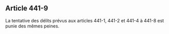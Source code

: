 Article 441-9
----
La tentative des délits prévus aux articles 441-1, 441-2 et 441-4 à 441-8 est
punie des mêmes peines.
